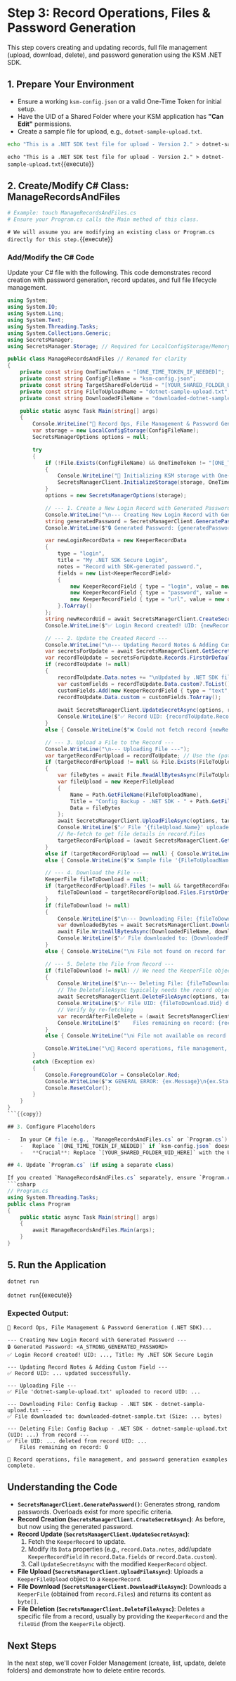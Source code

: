 # Step 3: Record Operations, Files & Password Generation

This step covers creating and updating records, full file management (upload, download, delete), and password generation using the KSM .NET SDK.

## 1. Prepare Your Environment

-   Ensure a working `ksm-config.json` or a valid One-Time Token for initial setup.
-   Have the UID of a Shared Folder where your KSM application has **"Can Edit"** permissions.
-   Create a sample file for upload, e.g., `dotnet-sample-upload.txt`.

```bash
echo "This is a .NET SDK test file for upload - Version 2." > dotnet-sample-upload.txt
```
`echo "This is a .NET SDK test file for upload - Version 2." > dotnet-sample-upload.txt`{{execute}}

## 2. Create/Modify C# Class: ManageRecordsAndFiles

```bash
# Example: touch ManageRecordsAndFiles.cs 
# Ensure your Program.cs calls the Main method of this class.
```
`# We will assume you are modifying an existing class or Program.cs directly for this step.`{{execute}}

### Add/Modify the C# Code

Update your C# file with the following. This code demonstrates record creation with password generation, record updates, and full file lifecycle management.

```csharp
using System;
using System.IO;
using System.Linq;
using System.Text;
using System.Threading.Tasks;
using System.Collections.Generic;
using SecretsManager;
using SecretsManager.Storage; // Required for LocalConfigStorage/MemoryKeyValueStorage

public class ManageRecordsAndFiles // Renamed for clarity
{
    private const string OneTimeToken = "[ONE_TIME_TOKEN_IF_NEEDED]";
    private const string ConfigFileName = "ksm-config.json";
    private const string TargetSharedFolderUid = "[YOUR_SHARED_FOLDER_UID_HERE]"; // ⚠️ Replace
    private const string FileToUploadName = "dotnet-sample-upload.txt";
    private const string DownloadedFileName = "downloaded-dotnet-sample.txt";

    public static async Task Main(string[] args)
    {
        Console.WriteLine("🚀 Record Ops, File Management & Password Generation (.NET SDK)...");
        var storage = new LocalConfigStorage(ConfigFileName);
        SecretsManagerOptions options = null;

        try
        {
            if (!File.Exists(ConfigFileName) && OneTimeToken != "[ONE_TIME_TOKEN_IF_NEEDED]" && !string.IsNullOrEmpty(OneTimeToken))
            {
                Console.WriteLine("🔑 Initializing KSM storage with One-Time Token...");
                SecretsManagerClient.InitializeStorage(storage, OneTimeToken);
            }
            options = new SecretsManagerOptions(storage);

            // --- 1. Create a New Login Record with Generated Password ---
            Console.WriteLine("\n--- Creating New Login Record with Generated Password ---");
            string generatedPassword = SecretsManagerClient.GeneratePassword(length: 20, useUppercase: true, useLowercase: true, useDigits: true, useSpecial: true);
            Console.WriteLine($"🔒 Generated Password: {generatedPassword} (Note: Do not log passwords in production)");

            var newLoginRecordData = new KeeperRecordData
            {
                type = "login",
                title = "My .NET SDK Secure Login",
                notes = "Record with SDK-generated password.",
                fields = new List<KeeperRecordField>
                {
                    new KeeperRecordField { type = "login", value = new object[] { "dotnet.secure@example.com" } },
                    new KeeperRecordField { type = "password", value = new object[] { generatedPassword } },
                    new KeeperRecordField { type = "url", value = new object[] { "https://secure.dotnet.example.com" } }
                }.ToArray()
            };
            string newRecordUid = await SecretsManagerClient.CreateSecretAsync(options, TargetSharedFolderUid, newLoginRecordData);
            Console.WriteLine($"✅ Login Record created! UID: {newRecordUid}, Title: {newLoginRecordData.title}");

            // --- 2. Update the Created Record ---
            Console.WriteLine("\n--- Updating Record Notes & Adding Custom Field ---");
            var secretsForUpdate = await SecretsManagerClient.GetSecretsAsync(options, new[] { newRecordUid });
            var recordToUpdate = secretsForUpdate.Records.FirstOrDefault();
            if (recordToUpdate != null)
            {
                recordToUpdate.Data.notes += "\nUpdated by .NET SDK file/update test.";
                var customFields = recordToUpdate.Data.custom?.ToList() ?? new List<KeeperRecordField>();
                customFields.Add(new KeeperRecordField { type = "text", label = "UpdateStatus", value = new object[] { "Updated " + DateTime.Now.ToString() } });
                recordToUpdate.Data.custom = customFields.ToArray();
                
                await SecretsManagerClient.UpdateSecretAsync(options, recordToUpdate);
                Console.WriteLine($"✅ Record UID: {recordToUpdate.RecordUid} updated successfully.");
            }
            else { Console.WriteLine($"❌ Could not fetch record {newRecordUid} for update."); }

            // --- 3. Upload a File to the Record ---
            Console.WriteLine("\n--- Uploading File ---");
            var targetRecordForUpload = recordToUpdate; // Use the (potentially updated) record object
            if (targetRecordForUpload != null && File.Exists(FileToUploadName))
            {
                var fileBytes = await File.ReadAllBytesAsync(FileToUploadName);
                var fileUpload = new KeeperFileUpload
                {
                    Name = Path.GetFileName(FileToUploadName),
                    Title = "Config Backup - .NET SDK - " + Path.GetFileName(FileToUploadName),
                    Data = fileBytes
                };
                await SecretsManagerClient.UploadFileAsync(options, targetRecordForUpload, fileUpload);
                Console.WriteLine($"✅ File '{fileUpload.Name}' uploaded to record UID: {targetRecordForUpload.RecordUid}.");
                // Re-fetch to get file details in record.Files
                targetRecordForUpload = (await SecretsManagerClient.GetSecretsAsync(options, new[] { newRecordUid })).Records.FirstOrDefault();
            }
            else if (targetRecordForUpload == null) { Console.WriteLine("❌ Target record not available for upload."); }
            else { Console.WriteLine($"❌ Sample file '{FileToUploadName}' not found for upload."); }

            // --- 4. Download the File ---
            KeeperFile fileToDownload = null;
            if (targetRecordForUpload?.Files != null && targetRecordForUpload.Files.Any()){
                fileToDownload = targetRecordForUpload.Files.FirstOrDefault(f => f.Data.name == FileToUploadName);
            }
            if (fileToDownload != null)
            {
                Console.WriteLine($"\n--- Downloading File: {fileToDownload.Data.title} ---");
                var downloadedBytes = await SecretsManagerClient.DownloadFileAsync(options, fileToDownload);
                await File.WriteAllBytesAsync(DownloadedFileName, downloadedBytes);
                Console.WriteLine($"✅ File downloaded to: {DownloadedFileName} (Size: {downloadedBytes.Length} bytes)");
            }
            else { Console.WriteLine("\nℹ️ File not found on record for download or record not available."); }

            // --- 5. Delete the File from Record ---
            if (fileToDownload != null) // We need the KeeperFile object or at least its UID
            {
                Console.WriteLine($"\n--- Deleting File: {fileToDownload.Data.title} (UID: {fileToDownload.Uid}) from record ---");
                // The DeleteFileAsync typically needs the record object and the file UID or KeeperFile object
                await SecretsManagerClient.DeleteFileAsync(options, targetRecordForUpload, fileToDownload.Uid);
                Console.WriteLine($"✅ File UID: {fileToDownload.Uid} deleted from record UID: {targetRecordForUpload.RecordUid}.");
                // Verify by re-fetching
                var recordAfterFileDelete = (await SecretsManagerClient.GetSecretsAsync(options, new[] { newRecordUid })).Records.FirstOrDefault();
                Console.WriteLine($"    Files remaining on record: {recordAfterFileDelete?.Files?.Count ?? 0}");
            }
            else { Console.WriteLine("\nℹ️ File not available on record for deletion."); }

            Console.WriteLine("\n🎉 Record operations, file management, and password generation examples complete.");
        }
        catch (Exception ex)
        {
            Console.ForegroundColor = ConsoleColor.Red;
            Console.WriteLine($"❌ GENERAL ERROR: {ex.Message}\n{ex.StackTrace}");
            Console.ResetColor();
        }
    }
}
```{{copy}}

## 3. Configure Placeholders

-   In your C# file (e.g., `ManageRecordsAndFiles.cs` or `Program.cs`):
    -   Replace `[ONE_TIME_TOKEN_IF_NEEDED]` if `ksm-config.json` doesn't exist.
    -   **Crucial**: Replace `[YOUR_SHARED_FOLDER_UID_HERE]` with the UID of a Shared Folder with "Can Edit" permissions.

## 4. Update `Program.cs` (if using a separate class)

If you created `ManageRecordsAndFiles.cs` separately, ensure `Program.cs` calls its `Main` method:
```csharp
// Program.cs
using System.Threading.Tasks;
public class Program
{
    public static async Task Main(string[] args)
    {
        await ManageRecordsAndFiles.Main(args);
    }
}
```

## 5. Run the Application

```bash
dotnet run
```
`dotnet run`{{execute}}

### Expected Output:

```
🚀 Record Ops, File Management & Password Generation (.NET SDK)...

--- Creating New Login Record with Generated Password ---
🔒 Generated Password: <A_STRONG_GENERATED_PASSWORD>
✅ Login Record created! UID: ..., Title: My .NET SDK Secure Login

--- Updating Record Notes & Adding Custom Field ---
✅ Record UID: ... updated successfully.

--- Uploading File ---
✅ File 'dotnet-sample-upload.txt' uploaded to record UID: ...

--- Downloading File: Config Backup - .NET SDK - dotnet-sample-upload.txt ---
✅ File downloaded to: downloaded-dotnet-sample.txt (Size: ... bytes)

--- Deleting File: Config Backup - .NET SDK - dotnet-sample-upload.txt (UID: ...) from record ---
✅ File UID: ... deleted from record UID: ...
    Files remaining on record: 0

🎉 Record operations, file management, and password generation examples complete.
```

## Understanding the Code

-   **`SecretsManagerClient.GeneratePassword()`**: Generates strong, random passwords. Overloads exist for more specific criteria.
-   **Record Creation (`SecretsManagerClient.CreateSecretAsync`)**: As before, but now using the generated password.
-   **Record Update (`SecretsManagerClient.UpdateSecretAsync`)**: 
    1.  Fetch the `KeeperRecord` to update.
    2.  Modify its `Data` properties (e.g., `record.Data.notes`, add/update `KeeperRecordField` in `record.Data.fields` or `record.Data.custom`).
    3.  Call `UpdateSecretAsync` with the modified `KeeperRecord` object.
-   **File Upload (`SecretsManagerClient.UploadFileAsync`)**: Uploads a `KeeperFileUpload` object to a `KeeperRecord`.
-   **File Download (`SecretsManagerClient.DownloadFileAsync`)**: Downloads a `KeeperFile` (obtained from `record.Files`) and returns its content as `byte[]`.
-   **File Deletion (`SecretsManagerClient.DeleteFileAsync`)**: Deletes a specific file from a record, usually by providing the `KeeperRecord` and the `fileUid` (from the `KeeperFile` object).

## Next Steps

In the next step, we'll cover Folder Management (create, list, update, delete folders) and demonstrate how to delete entire records.